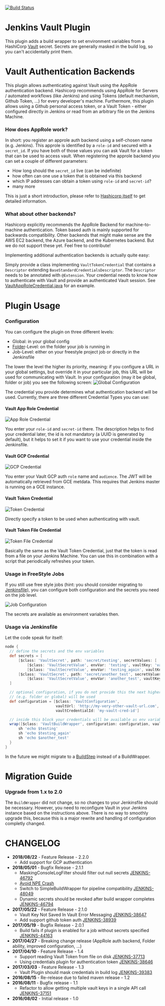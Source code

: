 [![Build Status](https://ci.jenkins.io/buildStatus/icon?job=Plugins/hashicorp-vault-plugin/master)](https://ci.jenkins.io/job/Plugins/job/hashicorp-vault-plugin/job/master/)
# Jenkins Vault Plugin

This plugin adds a build wrapper to set environment variables from a HashiCorp [Vault](https://www.vaultproject.io/) secret. Secrets are generally masked in the build log, so you can't accidentally print them.

# Vault Authentication Backends
This plugin allows authenticating against Vault using the AppRole authentication backend. Hashicorp recommends using AppRole for Servers / automated workflows (like Jenkins) and using Tokens (default mechanism, Github Token, ...) for every developer's machine.
  Furthermore, this plugin allows using a Github personal access token, or a Vault Token - either configured directly in Jenkins or read from an arbitrary file on the Jenkins Machine.

### How does AppRole work?
In short: you register an approle auth backend using a self-chosen name (e.g. Jenkins). This approle is identified by a `role-id` and secured with a `secret_id`. If you have both of those values you can ask Vault for a token that can be used to access vault.
When registering the approle backend you can set a couple of different parameters:
* How long should the `secret_id` live (can be indefinite)
* how often can one use a token that is obtained via this backend
* which IP addresses can obtain a token using `role-id` and `secret-id`?
* many more

This is just a short introduction, please refer to [Hashicorp itself](https://www.vaultproject.io/docs/auth/approle.html) to get detailed information.
### What about other backends?
Hashicorp explicitly recommends the AppRole Backend for machine-to-machine authentication. Token based auth is mainly supported for backwards compatibility.
Other backends that might make sense are the AWS EC2 backend, the Azure backend, and the Kubernetes backend. But we do not support these yet. Feel free to contribute!

Implementing additional authentication backends is actually quite easy:

Simply provide a class implementing `VaultTokenCredential` that contains a `Descriptor` extending `BaseStandardCredentialsDescriptor`.
The `Descriptor` needs to be annotated with `@Extension`. Your credential needs to know how to authenticate with Vault and provide an authenticated Vault session.
See [VaultAppRoleCredential.java](https://github.com/jenkinsci/hashicorp-vault-plugin/blob/master/src/main/java/com/datapipe/jenkins/vault/credentials/VaultAppRoleCredential.java) for an example.


# Plugin Usage
### Configuration
You can configure the plugin on three different levels:
* Global: in your global config
* [Folder](https://wiki.jenkins-ci.org/display/JENKINS/CloudBees+Folders+Plugin)-Level: on the folder your job is running in
* Job-Level: either on your freestyle project job or directly in the Jenkinsfile

The lower the level the higher its priority, meaning: if you configure a URL in your global settings, but override it in your particular job, this URL will be used for communicating with Vault.
In your configuration (may it be global, folder or job) you see the following screen:
![Global Configuration](docs/images/configuration_screen.png)

The credential you provide determines what authentication backend will be used.
Currently, there are three different Credential Types you can use:

#### Vault App Role Credential

![App Role Credential](docs/images/approle_credential.png)

You enter your `role-id` and `secret-id` there. The description helps to find your credential later, the id is not mandatory (a UUID is generated by default), but it helps to set it if you want to use your credential inside the Jenkinsfile.

#### Vault GCP Credential

![GCP Credential](docs/images/gcp_credential.png)

You enter your Vault GCP auth `role` name and `audience`. The JWT will be automatically retrieved from GCE metdata. This requires that Jenkins master is running on a GCE instance.

#### Vault Token Credential

![Token Credential](docs/images/token_credential.png)

Directly specify a token to be used when authenticating with vault.

#### Vault Token File Credential

![Token File Credential](docs/images/tokenfile_credential.png)

Basically the same as the Vault Token Credential, just that the token is read from a file on your Jenkins Machine.
You can use this in combination with a script that periodically refreshes your token.

### Usage in FreeStyle Jobs
If you still use free style jobs (hint: you should consider migrating to [Jenkinsfile](https://jenkins.io/doc/book/pipeline/)), you can configure both configuration and the secrets you need on the job level.

![Job Configuration](docs/images/job_screen.png)

The secrets are available as environment variables then.

### Usage via Jenkinsfile
Let the code speak for itself:
```groovy
node {
  // define the secrets and the env variables
  def secrets = [
      [$class: 'VaultSecret', path: 'secret/testing', secretValues: [
          [$class: 'VaultSecretValue', envVar: 'testing', vaultKey: 'value_one'],
          [$class: 'VaultSecretValue', envVar: 'testing_again', vaultKey: 'value_two']]],
      [$class: 'VaultSecret', path: 'secret/another_test', secretValues: [
          [$class: 'VaultSecretValue', envVar: 'another_test', vaultKey: 'value']]]
  ]

  // optional configuration, if you do not provide this the next higher configuration
  // (e.g. folder or global) will be used
  def configuration = [$class: 'VaultConfiguration',
                       vaultUrl: 'http://my-very-other-vault-url.com',
                       vaultCredentialId: 'my-vault-cred-id']

  // inside this block your credentials will be available as env variables
  wrap([$class: 'VaultBuildWrapper', configuration: configuration, vaultSecrets: secrets]) {
      sh 'echo $testing'
      sh 'echo $testing_again'
      sh 'echo $another_test'
  }
}
```
In the future we might migrate to a [BuildStep](http://javadoc.jenkins-ci.org/hudson/tasks/BuildStep.html) instead of a BuildWrapper.

# Migration Guide

### Upgrade from 1.x to 2.0
The `BuildWrapper` did not change, so no changes to your Jenkinsfile should be necessary. However, you need to reconfigure Vault in your Jenkins instance based on the instructions above. There is no way to smoothly upgrade this, because this is a major rewrite and handling of configuration completly changed.

# CHANGELOG
* **2018/08/22** - Feature Release - 2.2.0
  * Add support for GCP authentication
* **2018/05/01** - Bugfix Release - 2.1.1
  * MaskingConsoleLogFilter should filter out null secrets [JENKINS-46792](https://issues.jenkins-ci.org/browse/JENKINS-38647)
  * [Avoid NPE Crash](https://github.com/jenkinsci/hashicorp-vault-plugin/pull/13)
  * Switch to SimpleBuildWrapper for pipeline compatibility [JENKINS-48049](https://issues.jenkins-ci.org/browse/JENKINS-48049)
  * Dynamic secrets should be revoked after build wrapper completes [JENKINS-46794](https://issues.jenkins-ci.org/browse/JENKINS-46794)
* **2017/05/22** - Feature Release - 2.1.0
  * Vault Key Not Saved In Vault Error Messaging [JENKINS-38647](https://issues.jenkins-ci.org/browse/JENKINS-38647)
  * Add support github token auth [JENKINS-38939](https://issues.jenkins-ci.org/browse/JENKINS-38939)
* **2017/05/19** - Bugfix Release - 2.0.1
  * Build fails if plugin is enabled for a job without secrets specified [JENKINS-44163](https://issues.jenkins-ci.org/browse/JENKINS-441630)
* **2017/04/27** - Breaking change release (AppRole auth backend, Folder ability, improved configuration, ...)
* **2017/04/10** - Feature Release - 1.4
  * Support reading Vault Token from file on disk [JENKINS-37713](issues.jenkins-ci.org/browse/JENKINS-37713)
  * Using credentials plugin for authentication token [JENKINS-38646](issues.jenkins-ci.org/browse/JENKINS-38646)
* **2017/03/03** - Feature Release - 1.3
  * Vault Plugin should mask credentials in build log [JENKINS-39383](issues.jenkins-ci.org/browse/JENKINS-39383)
* **2016/08/15** - Re-release due to failed maven release - 1.2
* **2016/08/11** - Bugfix release - 1.1
  * Refactor to allow getting multiple vault keys in a single API call [JENKINS-37151](https://issues.jenkins-ci.org/browse/JENKINS-37151)
* **2016/08/02** - Initial release - 1.0

[global_configuration]: docs/images/global_configuration.png
[job_configuration]: docs/images/job_configuration.png

